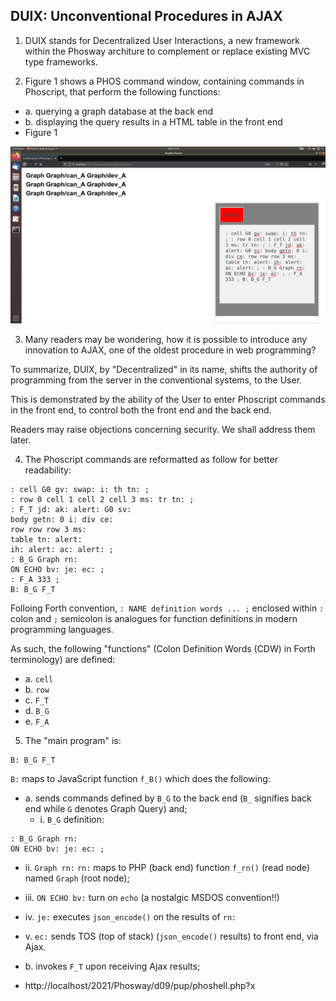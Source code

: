 ## DUIX: Unconventional Procedures in AJAX

1. DUIX stands for Decentralized User Interactions, a new framework within the Phosway architure to complement or replace existing MVC type frameworks.

2. Figure 1 shows a PHOS command window, containing commands in Phoscript, that perform the following functions:

- a. querying a graph database at the back end
- b. displaying the query results in a HTML table in the front end
- Figure 1
<img src="https://github.com/udexon/Phosway/blob/master/img/DUIX_AJAX.png" width=600>

3. Many readers may be wondering, how it is possible to introduce any innovation to AJAX, one of the oldest procedure in web programming?

To summarize, DUIX, by "Decentralized" in its name, shifts the authority of programming from the server in the conventional systems, to the User.

This is demonstrated by the ability of the User to enter Phoscript commands in the front end, to control both the front end and the back end.

Readers may raise objections concerning security. We shall address them later.


4. The Phoscript commands are reformatted as follow for better readability:

```
: cell G0 gv: swap: i: th tn: ; 
: row 0 cell 1 cell 2 cell 3 ms: tr tn: ; 
: F_T jd: ak: alert: G0 sv: 
body getn: 0 i: div ce: 
row row row 3 ms: 
table tn: alert: 
ih: alert: ac: alert: ; 
: B_G Graph rn: 
ON ECHO bv: je: ec: ; 
: F_A 333 ; 
B: B_G F_T
```

Folloing Forth convention, `: NAME definition words ... ;` enclosed within `:` colon and `;` semicolon is analogues for function definitions in modern programming languages.

As such, the following "functions" (Colon Definition Words (CDW) in Forth terminology) are defined:

- a. `cell`
- b. `row`
- c. `F_T`
- d. `B_G`
- e. `F_A`

5. The "main program" is:

```
B: B_G F_T
```

`B:` maps to JavaScript function `f_B()` which does the following:

- a. sends commands defined by `B_G` to the back end (`B_` signifies back end while `G` denotes Graph Query) and;
  - i. `B_G` definition: 
```  
: B_G Graph rn: 
ON ECHO bv: je: ec: ;
```
  - ii. `Graph rn:` `rn:` maps to PHP (back end) function `f_rn()` (read node) named `Graph` (root node);
  - iii. `ON ECHO bv:` turn on `echo` (a nostalgic MSDOS convention!!)
  - iv. `je:` executes `json_encode()` on the results of `rn:`
  - v.  `ec:` sends TOS (top of stack) (`json_encode()` results) to front end, via Ajax.

- b. invokes `F_T` upon receiving Ajax results;

- http://localhost/2021/Phosway/d09/pup/phoshell.php?x
